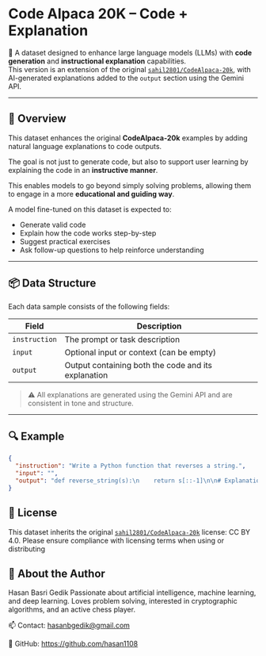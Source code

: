 # Code Alpaca 20K – Code + Explanation

🧠 A dataset designed to enhance large language models (LLMs) with **code generation** and **instructional explanation** capabilities.  
This version is an extension of the original [`sahil2801/CodeAlpaca-20k`](https://huggingface.co/datasets/sahil2801/CodeAlpaca-20k), with AI-generated explanations added to the `output` section using the Gemini API.

---

## 📘 Overview

This dataset enhances the original **CodeAlpaca-20k** examples by adding natural language explanations to code outputs.

The goal is not just to generate code, but also to support user learning by explaining the code in an **instructive manner**.

This enables models to go beyond simply solving problems, allowing them to engage in a more **educational and guiding way**.

A model fine-tuned on this dataset is expected to:

- Generate valid code  
- Explain how the code works step-by-step  
- Suggest practical exercises  
- Ask follow-up questions to help reinforce understanding  

---

## 📦 Data Structure

Each data sample consists of the following fields:

| Field         | Description                                       |
|---------------|-------------------------------------------------|
| `instruction` | The prompt or task description                    |
| `input`       | Optional input or context (can be empty)          |
| `output`      | Output containing both the code and its explanation |

> ⚠️ All explanations are generated using the Gemini API and are consistent in tone and structure.

---

## 🔍 Example

```json
{
  "instruction": "Write a Python function that reverses a string.",
  "input": "",
  "output": "def reverse_string(s):\n    return s[::-1]\n\n# Explanation:\n# This function takes a string 's' and uses slicing to return the reversed string. The notation 's[::-1]' is a Python idiom for reversing strings."
}
```
## 📜 License

This dataset inherits the original [`sahil2801/CodeAlpaca-20k`](https://huggingface.co/datasets/sahil2801/CodeAlpaca-20k) license: CC BY 4.0. Please ensure compliance with licensing terms when using or distributing

## 👤 About the Author 

Hasan Basri Gedik Passionate about artificial intelligence, machine learning, and deep learning. Loves problem solving, interested in cryptographic algorithms, and an active chess player.

📫 Contact: hasanbgedik@gmail.com

🔗 GitHub: https://github.com/hasan1108
